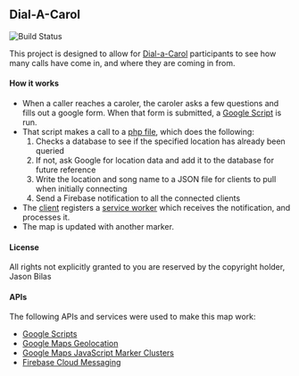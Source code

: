 ## Dial-A-Carol
![Build Status](https://build.code.bilas.org/buildStatus/icon?job=Dial-A-Carol)

This project is designed to allow for [Dial-a-Carol][dialacarol] participants to see how many calls have come in, and where they are coming in from.
#### How it works
* When a caller reaches a caroler, the caroler asks a few questions and fills out a google form. When that form is submitted, a [Google Script](google/Form%20Submission.gs) is run.
* That script makes a call to a [php file](backend/addcall.php), which does the following:
  1. Checks a database to see if the specified location has already been queried
  2. If not, ask Google for location data and add it to the database for future reference
  3. Write the location and song name to a JSON file for clients to pull when initially connecting
  4. Send a Firebase notification to all the connected clients
* The [client](proxy/index.html) registers a [service worker](proxy/firebase-messaging-sw.js) which receives the notification, and processes it.
* The map is updated with another marker.

#### License
All rights not explicitly granted to you are reserved by the copyright holder, Jason Bilas

#### APIs
The following APIs and services were used to make this map work:
* [Google Scripts](https://developers.google.com/apps-script/)
* [Google Maps Geolocation](https://developers.google.com/maps/documentation/geolocation/intro)
* [Google Maps JavaScript Marker Clusters](https://developers.google.com/maps/documentation/javascript/marker-clustering)
* [Firebase Cloud Messaging](https://firebase.google.com/docs/cloud-messaging/)


[dialacarol]:http://www.housing.illinois.edu/living-options/residence-halls/undergraduate-halls/snyder/dial-a-carol
